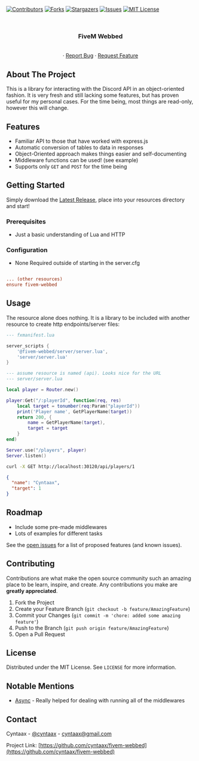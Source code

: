[![Contributors][contributors-shield]][contributors-url]
[![Forks][forks-shield]][forks-url]
[![Stargazers][stars-shield]][stars-url]
[![Issues][issues-shield]][issues-url]
[![MIT License][license-shield]][license-url]



<!-- PROJECT LOGO -->
<br />
<p align="center">

<h3 align="center">FiveM Webbed</h3>

  <p align="center">
    <br />
    ·
    <a href="https://github.com/cyntaax/fivem-webbed/issues">Report Bug</a>
    ·
    <a href="https://github.com/cyntaax/fivem-webbed/issues">Request Feature</a>
  </p>
</p>




<!-- ABOUT THE PROJECT -->
## About The Project

This is a library for interacting with the Discord API in an object-oriented fashion. It is very fresh and still lacking
some features, but has proven useful for my personal cases. For the time being, most things are read-only, however this
will change.

<!-- ![product-screenshot](https://i.gyazo.com/268f17b6814049b8855ca3b9f384a68c.png) -->


## Features

- Familiar API to those that have worked with express.js
- Automatic conversion of tables to data in responses
- Object-Oriented approach makes things easier and self-documenting
- Middleware functions can be used! (see example)
- Supports only `GET` and `POST` for the time being


<!-- GETTING STARTED -->
## Getting Started

Simply download the [Latest Release](https://github.com/Cyntaax/fivem-webbed/releases/latest), place into your resources directory and start!

### Prerequisites

- Just a basic understanding of Lua and HTTP

### Configuration

- None Required outside of starting in the server.cfg

```ini

... (other resources)
ensure fivem-webbed
```

## Usage
The resource alone does nothing. It is a library to be included with another resource to create http endpoints/server files:

```lua
--- fxmanifest.lua

server_scripts {
    '@fivem-webbed/server/server.lua',
    'server/server.lua'
}
```


```lua
--- assume resource is named (api). Looks nice for the URL
--- server/server.lua

local player = Router.new()

player:Get("/:playerId", function(req, res)
    local target = tonumber(req:Param("playerId"))
    print('Player name', GetPlayerName(target))
    return 200, {
        name = GetPlayerName(target),
        target = target
    }
end)

Server.use("/players", player)
Server.listen()
```

```bash
curl -X GET http://localhost:30120/api/players/1
```

```json
{
  "name": "Cyntaax",
  "target": 1
}
```

<!-- ROADMAP -->
## Roadmap

- Include some pre-made middlewares
- Lots of examples for different tasks

See the [open issues](https://github.com/cyntaax/fivem-webbed/issues) for a list of proposed features (and known issues).



<!-- CONTRIBUTING -->
## Contributing

Contributions are what make the open source community such an amazing place to be learn, inspire, and create. Any contributions you make are **greatly appreciated**.

1. Fork the Project
2. Create your Feature Branch (`git checkout -b feature/AmazingFeature`)
3. Commit your Changes (`git commit -m 'chore: added some amazing feature'`)
4. Push to the Branch (`git push origin feature/AmazingFeature`)
5. Open a Pull Request



<!-- LICENSE -->
## License

Distributed under the MIT License. See `LICENSE` for more information.

## Notable Mentions

- [Async](https://github.com/esx-framework/async) - Really helped for dealing with running all of the middlewares



<!-- CONTACT -->
## Contact

Cyntaax - [@cyntaax](https://twitter.com/cyntaax) - cyntaax@gmail.com

Project Link: [https://github.com/cyntaax/fivem-webbed](https://github.com/cyntaax/fivem-webbed)







<!-- MARKDOWN LINKS & IMAGES -->
<!-- https://www.markdownguide.org/basic-syntax/#reference-style-links -->
[contributors-shield]: https://img.shields.io/github/contributors/cyntaax/fivem-webbed.svg?style=for-the-badge
[contributors-url]: https://github.com/cyntaax/fivem-webbed/graphs/contributors
[forks-shield]: https://img.shields.io/github/forks/cyntaax/fivem-webbed.svg?style=for-the-badge
[forks-url]: https://github.com/cyntaax/fivem-webbed/network/members
[stars-shield]: https://img.shields.io/github/stars/cyntaax/fivem-webbed.svg?style=for-the-badge
[stars-url]: https://github.com/cyntaax/fivem-webbed/stargazers
[issues-shield]: https://img.shields.io/github/issues/cyntaax/fivem-webbed.svg?style=for-the-badge
[issues-url]: https://github.com/cyntaax/fivem-webbed/issues
[license-shield]: https://img.shields.io/github/license/cyntaax/fivem-webbed.svg?style=for-the-badge
[license-url]: https://github.com/cyntaax/fivem-webbed/blob/master/LICENSE
[linkedin-shield]: https://img.shields.io/badge/-LinkedIn-black.svg?style=for-the-badge&logo=linkedin&colorB=555
[linkedin-url]: https://linkedin.com/in/cyntaax
